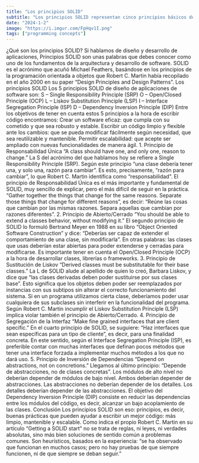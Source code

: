 ```yaml
---
title: "Los principios SOLID"
subtitle: "Los principios SOLID representan cinco principios básicos de la programación orientada a objetos y el diseño."
date: "2024-1-2"
image: "https://i.imgur.com/FpHqv1I.png"
tags: ["programming concepts"]
---
```


<subtitle>
¿Qué son los principios SOLID?
</subtitle>

<text>
Si hablamos de diseño y desarrollo de aplicaciones, Principios SOLID son unas palabras que debes conocer como uno de los fundamentos de la arquitectura y desarrollo de software.
</text>

 <text>
SOLID es el acrónimo que acuñó Michael Feathers, basándose en los principios de la programación orientada a objetos que Robert C. Martin había recopilado en el año 2000 en su paper “Design Principles and Design Patterns”.
</text>

<subtitle>
Los principios SOLID
</subtitle>

<text>
Los 5 principios SOLID de diseño de aplicaciones de software son:
</text>

<list>
<item>
S – Single Responsibility Principle (SRP)
</item>

<item>
O – Open/Closed Principle (OCP)
</item>

<item>
L – Liskov Substitution Principle (LSP)
</item>

<item>
I – Interface Segregation Principle (ISP)
</item>

<item>
D – Dependency Inversion Principle (DIP)
</item>
</list>

<text>
Entre los objetivos de tener en cuenta estos 5 principios a la hora de escribir código encontramos:
</text>

<list>
<item>
Crear un software eficaz: que cumpla con su cometido y que sea robusto y estable.
</item>
<item>
Escribir un código limpio y flexible ante los cambios: que se pueda modificar fácilmente según necesidad, que sea reutilizable y mantenible.
</item>
<item>
Permitir escalabilidad: que acepte ser ampliado con nuevas funcionalidades de manera ágil.
</item>
</list>

<subtitle>
1. Principio de Responsabilidad Única
</subtitle>

<text>
“A class should have one, and only one, reason to change.”
</text>

<text>
La S del acrónimo del que hablamos hoy se refiere a Single Responsibility Principle (SRP). Según este principio “una clase debería tener una, y solo una, razón para cambiar”. Es esto, precisamente, “razón para cambiar”, lo que Robert C. Martin identifica como “responsabilidad”.
</text>

<text>
El principio de Responsabilidad Única es el más importante y fundamental de SOLID, muy sencillo de explicar, pero el más difícil de seguir en la práctica.
</text>

<text>
“Gather together the things that change for the same reasons. Separate those things that change for different reasons”, es decir: “Reúne las cosas que cambian por las mismas razones. Separa aquellas que cambian por razones diferentes”.
</text>

<subtitle>
2. Principio de Abierto/Cerrado
</subtitle>

<text>
“You should be able to extend a classes behavior, without modifying it.”
</text>

<text>
El segundo principio de SOLID lo formuló Bertrand Meyer en 1988 en su libro “Object Oriented Software Construction” y dice: “Deberías ser capaz de extender el comportamiento de una clase, sin modificarla”. En otras palabras: las clases que usas deberían estar abiertas para poder extenderse y cerradas para modificarse.
</text>

<text>
Es importante tener en cuenta el Open/Closed Principle (OCP) a la hora de desarrollar clases, librerías o frameworks.
</text>

<subtitle>
3. Principio de Sustitución de Liskov
</subtitle>

<text>
“Derived classes must be substitutable for their base classes.”
</text>

<text>
La L de SOLID alude al apellido de quien lo creó, Barbara Liskov, y dice que “las clases derivadas deben poder sustituirse por sus clases base”.
</text>

<text>
Esto significa que los objetos deben poder ser reemplazados por instancias con sus subtipos sin alterar el correcto funcionamiento del sistema. Si en un programa utilizamos cierta clase, deberíamos poder usar cualquiera de sus subclases sin interferir en la funcionalidad del programa.
</text>

<text>
Según Robert C. Martin incumplir el Liskov Substitution Principle (LSP) implica violar también el principio de Abierto/Cerrado.
</text>

<subtitle>
4. Principio de Segregación de la Interfaz
</subtitle>

<text>
“Make fine grained interfaces that are client specific.”
</text>

<text>
En el cuarto principio de SOLID, se suguiere: “Haz interfaces que sean específicas para un tipo de cliente”, es decir, para una finalidad concreta.
</text>

<text>
En este sentido, según el Interface Segregation Principle (ISP), es preferible contar con muchas interfaces que definan pocos métodos que tener una interface forzada a implementar muchos métodos a los que no dará uso.
</text>

<subtitle>
5. Principio de Inversión de Dependencias
</subtitle>

<text>
“Depend on abstractions, not on concretions.”
</text>

<text>
Llegamos al último principio: “Depende de abstracciones, no de clases concretas”.
</text>

<list>
<item>
Los módulos de alto nivel no deberían depender de módulos de bajo nivel. Ambos deberían depender de abstracciones.
</item>

<item>
Las abstracciones no deberían depender de los detalles. Los detalles deberían depender de las abstracciones.
</item>
</list>

<text>
El objetivo del Dependency Inversion Principle (DIP) consiste en reducir las dependencias entre los módulos del código, es decir, alcanzar un bajo acoplamiento de las clases.
</text>

<subtitle>
Conclusión
</subtitle>

<text>
Los principios SOLID son eso: principios, es decir, buenas prácticas que pueden ayudar a escribir un mejor código: más limpio, mantenible y escalable.
</text>

<text>
Como indica el propio Robert C. Martin en su artículo “Getting a SOLID start” no se trata de reglas, ni leyes, ni verdades absolutas, sino más bien soluciones de sentido común a problemas comunes. Son heurísticos, basados en la experiencia: “se ha observado que funcionan en muchos casos; pero no hay pruebas de que siempre funcionen, ni de que siempre se deban seguir.”
</text>